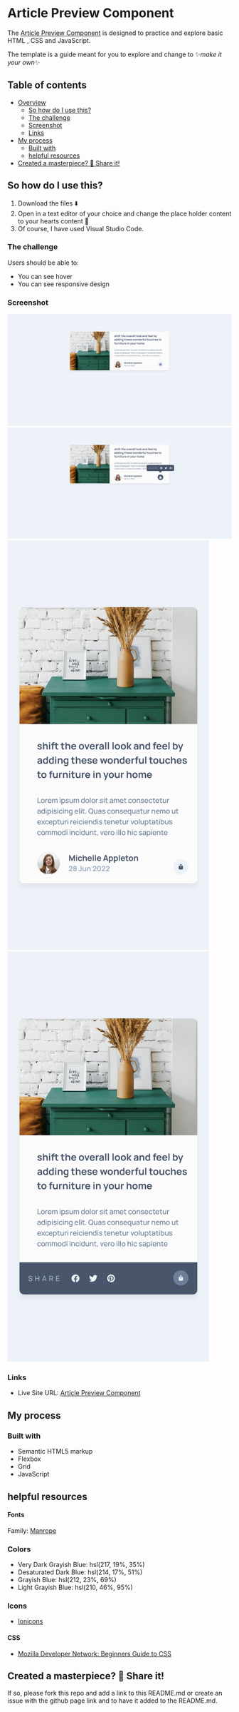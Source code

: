 # Article Preview Component

The [Article Preview Component](https://farhdibehnamdev.github.io/Article-Preview-Component/) is designed to practice and explore basic HTML , CSS and JavaScript.

The template is a guide meant for you to explore and change to ✨*make it your own*✨

## Table of contents

- [Overview](#overview)
  - [So how do I use this?](#So-how-do-I-use-this)
  - [The challenge](#the-challenge)
  - [Screenshot](#screenshot)
  - [Links](#links)
- [My process](#my-process)
  - [Built with](#built-with)
  - [helpful resources](#helpful-resources)
- [Created a masterpiece? 🎨 Share it!](#Created-a-masterpiece)

## So how do I use this?

1. Download the files ⬇️
2. Open in a text editor of your choice and change the place holder content to your hearts content 💛
3. Of course, I have used Visual Studio Code.

### The challenge

Users should be able to:

- You can see hover
- You can see responsive design

### Screenshot

![](./images/desktop.png)
![](./images/desktop-hover.png)
![](./images/mobile.png)
![](./images/mobile-hover.png)

### Links

- Live Site URL: [Article Preview Component](https://farhdibehnamdev.github.io/Article-Preview-Component/)

## My process

### Built with

- Semantic HTML5 markup
- Flexbox
- Grid
- JavaScript

## helpful resources

#### Fonts

Family: [Manrope](https://fonts.google.com/specimen/Manrope)

### Colors

- Very Dark Grayish Blue: hsl(217, 19%, 35%)
- Desaturated Dark Blue: hsl(214, 17%, 51%)
- Grayish Blue: hsl(212, 23%, 69%)
- Light Grayish Blue: hsl(210, 46%, 95%)

### Icons

- [Ionicons](https://ionicons.com)

#### CSS

- [Mozilla Developer Network: Beginners Guide to CSS](https://developer.mozilla.org/en-US/docs/Learn/CSS/Introduction_to_CSS)

## Created a masterpiece? 🎨 Share it!

If so, please fork this repo and add a link to this README.md or create an issue with the github page link and to have it added to the README.md.
